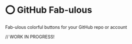 # ⭕️ GitHub Fab-ulous

Fab-ulous colorful buttons for your GitHub repo or account

// WORK IN PROGRESS!
